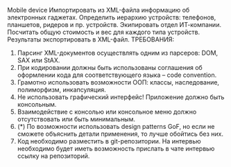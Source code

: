 Mobile device
Импортировать из XML-файла информацию об электронных гаджетах.
Определить иерархию устройств: телефонов, планшетов, ридеров и пр.
устройств. Экипировать отдел ИТ-компании.
Посчитать общую стоимость и вес для каждого типа устройств.
Результаты экспортировать в XML-файл.
ТРЕБОВАНИЯ:
1. Парсинг XML-документов осуществлять одним из парсеров: DOM,
SAX или StAX.
2. При кодировании должны быть использованы соглашения об
оформлении кода для соответствующего языка – code convention.
3. Грамотно использовать возможности ООП: классы, наследование,
полиморфизм, инкапсуляция.
4. Не использовать графический интерфейс! Приложение должно быть
консольным.
5. Взаимодействие с консолью или консольное меню должно
отсутствовать или быть минимальным.
6. (*) По возможности использовать design patterns GoF, но если не
сможете объяснить детали применения, то лучше обойтись без них.
7. Код необходимо разместить в git-репозитории. На интервью
необходимо будет иметь возможность прислать в чате интервью
ссылку на репозиторий.
